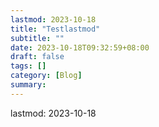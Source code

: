 ```yaml
---
lastmod: 2023-10-18
title: "Testlastmod"
subtitle: ""
date: 2023-10-18T09:32:59+08:00
draft: false
tags: []
category: [Blog]
summary: 
---
```

lastmod: 2023-10-18
